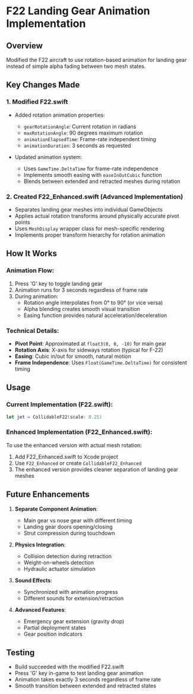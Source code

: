 # F22 Landing Gear Animation Implementation

## Overview
Modified the F22 aircraft to use rotation-based animation for landing gear instead of simple alpha fading between two mesh states.

## Key Changes Made

### 1. Modified F22.swift
- Added rotation animation properties:
  - `gearRotationAngle`: Current rotation in radians
  - `maxRotationAngle`: 90 degrees maximum rotation
  - `animationElapsedTime`: Frame-rate independent timing
  - `animationDuration`: 3 seconds as requested

- Updated animation system:
  - Uses `GameTime.DeltaTime` for frame-rate independence
  - Implements smooth easing with `easeInOutCubic` function
  - Blends between extended and retracted meshes during rotation

### 2. Created F22_Enhanced.swift (Advanced Implementation)
- Separates landing gear meshes into individual GameObjects
- Applies actual rotation transforms around physically accurate pivot points
- Uses `MeshDisplay` wrapper class for mesh-specific rendering
- Implements proper transform hierarchy for rotation animation

## How It Works

### Animation Flow:
1. Press 'G' key to toggle landing gear
2. Animation runs for 3 seconds regardless of frame rate
3. During animation:
   - Rotation angle interpolates from 0° to 90° (or vice versa)
   - Alpha blending creates smooth visual transition
   - Easing function provides natural acceleration/deceleration

### Technical Details:
- **Pivot Point**: Approximated at `float3(0, 0, -10)` for main gear
- **Rotation Axis**: X-axis for sideways rotation (typical for F-22)
- **Easing**: Cubic in/out for smooth, natural motion
- **Frame Independence**: Uses `Float(GameTime.DeltaTime)` for consistent timing

## Usage

### Current Implementation (F22.swift):
```swift
let jet = CollidableF22(scale: 0.25)
```

### Enhanced Implementation (F22_Enhanced.swift):
To use the enhanced version with actual mesh rotation:
1. Add F22_Enhanced.swift to Xcode project
2. Use `F22_Enhanced` or create `CollidableF22_Enhanced`
3. The enhanced version provides cleaner separation of landing gear meshes

## Future Enhancements

1. **Separate Component Animation**:
   - Main gear vs nose gear with different timing
   - Landing gear doors opening/closing
   - Strut compression during touchdown

2. **Physics Integration**:
   - Collision detection during retraction
   - Weight-on-wheels detection
   - Hydraulic actuator simulation

3. **Sound Effects**:
   - Synchronized with animation progress
   - Different sounds for extension/retraction

4. **Advanced Features**:
   - Emergency gear extension (gravity drop)
   - Partial deployment states
   - Gear position indicators

## Testing
- Build succeeded with the modified F22.swift
- Press 'G' key in-game to test landing gear animation
- Animation takes exactly 3 seconds regardless of frame rate
- Smooth transition between extended and retracted states
